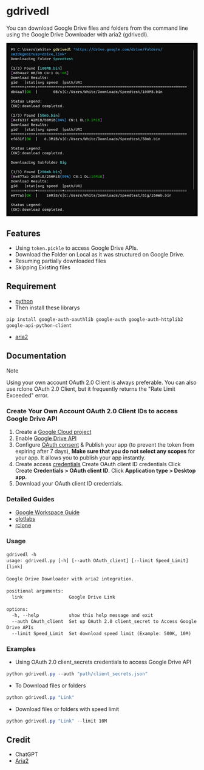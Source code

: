 # gdrivedl

You can download Google Drive files and folders from the command line using the Google Drive Downloader with aria2 (gdrivedl).

![gdrivedl demo](.github/images/gdrivedl.png)

## Features

- Using `token.pickle` to access Google Drive APIs.
- Download the Folder on Local as it was structured on Google Drive.
- Resuming partially downloaded files
- Skipping Existing files

## Requirement

- [python](https://www.python.org/)
- Then install these librarys

```text
pip install google-auth-oauthlib google-auth google-auth-httplib2 google-api-python-client
```

- [aria2](https://aria2.github.io/)

## Documentation

> [!NOTE]
> Using your own account OAuth 2.0 Client is always preferable. You can also use rclone OAuth 2.0 Client, but it frequently returns the "Rate Limit Exceeded" error.

### Create Your Own Account OAuth 2.0 Client IDs to access Google Drive API

1. Create a [Google Cloud project](https://console.cloud.google.com/projectcreate)
2. Enable [Google Drive API](https://console.cloud.google.com/flows/enableapi?apiid=drive.googleapis.com)
3. Configure [OAuth consent](https://console.cloud.google.com/apis/credentials/consent) & Publish your app (to prevent the token from expiring after 7 days), **Make sure that you do not select any scopes** for your app. It allows you to publish your app instantly.
4. Create access [credentials](https://console.cloud.google.com/apis/credentials) Create OAuth client ID credentials Click Create **Credentials > OAuth client ID**. Click **Application type > Desktop app**.
5. Download your OAuth client ID credentials.

### Detailed Guides

- [Google Workspace Guide](https://developers.google.com/workspace/guides/get-started)
- [glotlabs](https://github.com/glotlabs/gdrive/blob/main/docs/create_google_api_credentials.md)
- [rclone](https://rclone.org/drive/#making-your-own-client-id)

### Usage

```text
gdrivedl -h
usage: gdrivedl.py [-h] [--auth OAuth_client] [--limit Speed_Limit] [link]

Google Drive Downloader with aria2 integration.

positional arguments:
  link                 Google Drive Link

options:
  -h, --help           show this help message and exit
  --auth OAuth_client  Set up OAuth 2.0 client_secret to Access Google Drive APIs
  --limit Speed_Limit  Set download speed limit (Example: 500K, 10M)
```

### Examples

- Using OAuth 2.0 client_secrets credentials to access Google Drive API

```powershell
python gdrivedl.py --auth "path/client_secrets.json"
```

- To Download files or folders

```powershell
python gdrivedl.py "Link"
```

- Download files or folders with speed limit

```powershell
python gdrivedl.py "Link" --limit 10M
```

## Credit

- ChatGPT
- [Aria2](https://aria2.github.io/)
